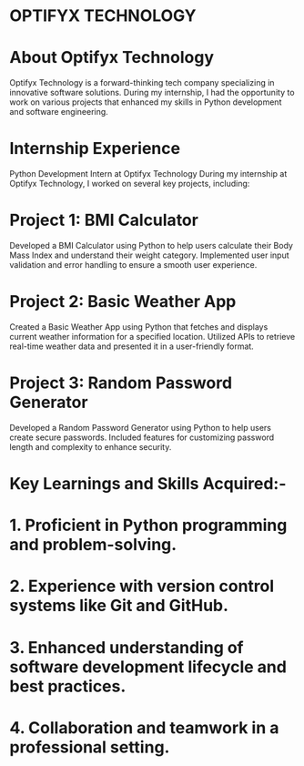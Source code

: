 # OPTIFYX TECHNOLOGY

# About Optifyx Technology
Optifyx Technology is a forward-thinking tech company specializing in innovative software solutions. During my internship, I had the opportunity to work on various projects that enhanced my skills in Python development and software engineering.

# Internship Experience
Python Development Intern at Optifyx Technology
During my internship at Optifyx Technology, I worked on several key projects, including:

# Project 1: BMI Calculator
Developed a BMI Calculator using Python to help users calculate their Body Mass Index and understand their weight category.
Implemented user input validation and error handling to ensure a smooth user experience.

# Project 2: Basic Weather App
Created a Basic Weather App using Python that fetches and displays current weather information for a specified location.
Utilized APIs to retrieve real-time weather data and presented it in a user-friendly format.

# Project 3: Random Password Generator
Developed a Random Password Generator using Python to help users create secure passwords.
Included features for customizing password length and complexity to enhance security.

# Key Learnings and Skills Acquired:-

# 1. Proficient in Python programming and problem-solving.
# 2. Experience with version control systems like Git and GitHub.
# 3. Enhanced understanding of software development lifecycle and best practices.
# 4. Collaboration and teamwork in a professional setting.
